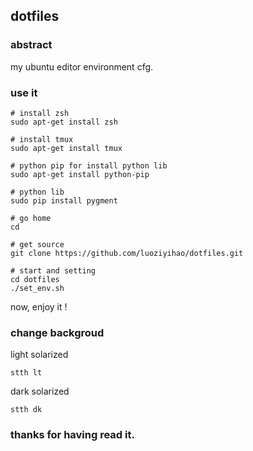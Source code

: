 ## dotfiles

### abstract

my ubuntu editor environment cfg.

### use it

```
# install zsh
sudo apt-get install zsh

# install tmux
sudo apt-get install tmux

# python pip for install python lib
sudo apt-get install python-pip

# python lib
sudo pip install pygment

# go home
cd

# get source
git clone https://github.com/luoziyihao/dotfiles.git

# start and setting
cd dotfiles
./set_env.sh
```

now, enjoy it !

### change backgroud

light solarized
```
stth lt 
```

dark solarized
```
stth dk 
```
### thanks for having read it.

